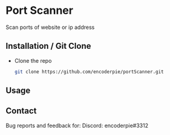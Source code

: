 # Port Scanner
Scan ports of website or ip address

## Installation / Git Clone
* Clone the repo
  ```sh
  git clone https://github.com/encoderpie/portScanner.git
  ```
## Usage

## Contact
Bug reports and feedback for:
Discord: encoderpie#3312
